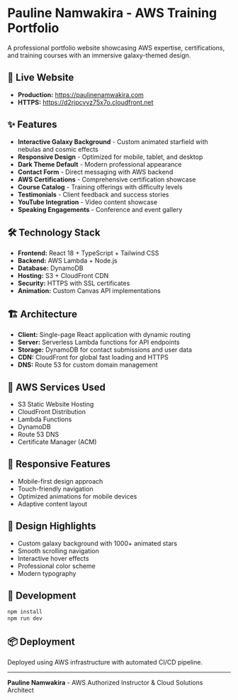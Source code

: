 # Pauline Namwakira - AWS Training Portfolio

A professional portfolio website showcasing AWS expertise, certifications, and training courses with an immersive galaxy-themed design.

## 🌟 Live Website
- **Production:** https://paulinenamwakira.com
- **HTTPS:** https://d2ripcvvz75x7o.cloudfront.net

## ✨ Features
- **Interactive Galaxy Background** - Custom animated starfield with nebulas and cosmic effects
- **Responsive Design** - Optimized for mobile, tablet, and desktop
- **Dark Theme Default** - Modern professional appearance
- **Contact Form** - Direct messaging with AWS backend
- **AWS Certifications** - Comprehensive certification showcase
- **Course Catalog** - Training offerings with difficulty levels
- **Testimonials** - Client feedback and success stories
- **YouTube Integration** - Video content showcase
- **Speaking Engagements** - Conference and event gallery

## 🛠 Technology Stack
- **Frontend:** React 18 + TypeScript + Tailwind CSS
- **Backend:** AWS Lambda + Node.js
- **Database:** DynamoDB
- **Hosting:** S3 + CloudFront CDN
- **Security:** HTTPS with SSL certificates
- **Animation:** Custom Canvas API implementations

## 🏗 Architecture
- **Client:** Single-page React application with dynamic routing
- **Server:** Serverless Lambda functions for API endpoints
- **Storage:** DynamoDB for contact submissions and user data
- **CDN:** CloudFront for global fast loading and HTTPS
- **DNS:** Route 53 for custom domain management

## 🚀 AWS Services Used
- S3 Static Website Hosting
- CloudFront Distribution
- Lambda Functions
- DynamoDB
- Route 53 DNS
- Certificate Manager (ACM)

## 📱 Responsive Features
- Mobile-first design approach
- Touch-friendly navigation
- Optimized animations for mobile devices
- Adaptive content layout

## 🎨 Design Highlights
- Custom galaxy background with 1000+ animated stars
- Smooth scrolling navigation
- Interactive hover effects
- Professional color scheme
- Modern typography

## 🔧 Development
```bash
npm install
npm run dev
```

## 📦 Deployment
Deployed using AWS infrastructure with automated CI/CD pipeline.

---

**Pauline Namwakira** - AWS Authorized Instructor & Cloud Solutions Architect